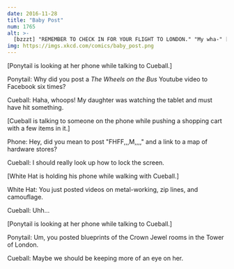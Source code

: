 ```yaml
---
date: 2016-11-28
title: "Baby Post"
num: 1765
alt: >-
  [bzzzt] "REMEMBER TO CHECK IN FOR YOUR FLIGHT TO LONDON." "My wha-" [bzzzt] "YOUR UBER WILL ARRIVE IN FOUR MINUTES."
img: https://imgs.xkcd.com/comics/baby_post.png
---
```

[Ponytail is looking at her phone while talking to Cueball.]

Ponytail: Why did you post a *The Wheels on the Bus* Youtube video to Facebook six times?

Cueball: Haha, whoops! My daughter was watching the tablet and must have hit something.

[Cueball is talking to someone on the phone while pushing a shopping cart with a few items in it.]

Phone: Hey, did you mean to post "FHFF,,,M,,,," and a link to a map of hardware stores?

Cueball: I should really look up how to lock the screen.

[White Hat is holding his phone while walking with Cueball.]

White Hat: You just posted videos on metal-working, zip lines, and camouflage.

Cueball: Uhh...

[Ponytail is looking at her phone while talking to Cueball.]

Ponytail: Um, you posted blueprints of the Crown Jewel rooms in the Tower of London.

Cueball: Maybe we should be keeping more of an eye on her.